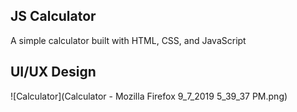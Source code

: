 ## JS Calculator

A simple calculator built with HTML, CSS, and JavaScript

## UI/UX Design

![Calculator](Calculator - Mozilla Firefox 9_7_2019 5_39_37 PM.png)
